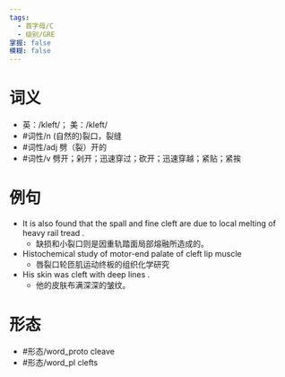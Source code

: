 ```yaml
---
tags:
  - 首字母/C
  - 级别/GRE
掌握: false
模糊: false
---
```

# 词义
- 英：/kleft/； 美：/kleft/
- #词性/n  (自然的)裂口，裂缝
- #词性/adj  劈（裂）开的
- #词性/v  劈开；剁开；迅速穿过；砍开；迅速穿越；紧贴；紧挨
# 例句
- It is also found that the spall and fine cleft are due to local melting of heavy rail tread .
	- 缺损和小裂口则是因重轨踏面局部熔融所造成的。
- Histochemical study of motor-end palate of cleft lip muscle
	- 唇裂口轮匝肌运动终板的组织化学研究
- His skin was cleft with deep lines .
	- 他的皮肤布满深深的皱纹。
# 形态
- #形态/word_proto cleave
- #形态/word_pl clefts

